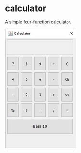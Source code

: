 # calculator
A simple four-function calculator. 

![Alt text](https://github.com/johnmccullock/calculator/blob/main/screenshot1.jpg?raw=true)
